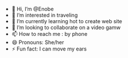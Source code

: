 - 👋 Hi, I’m @Enobe
- 👀 I’m interested in traveling
- 🌱 I’m currently learning hot to create web site
- 💞️ I’m looking to collaborate on a video gamw
- 📫 How to reach me : by phone
- 😄 Pronouns: She/her
- ⚡ Fun fact: I can move my ears

<!---
Enobe/Enobe is a ✨ special ✨ repository because its `README.md` (this file) appears on your GitHub profile.
You can click the Preview link to take a look at your changes.
--->
